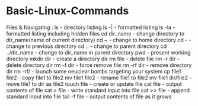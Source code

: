 # Basic-Linux-Commands
Files & Navigating :
ls - directory listing 
ls -| - formatted listing
ls -la - formatted listing including hidden files
cd dir_name - change directory to dir_name(name of current directory)
cd ~ - change to home directory
cd - - change to previous directory
cd .. - change to parent directory
cd ../dir_name - change to dir_name in parent directory 
pwd - present working directory
mkdir dir - create a directory dir
rm file - delete file 
rm -r dir - delete directory dir
rm -f dir - force remove file
rm -rf dir - remove directory dir
rm -rf/ - launch some neuclear bombs targeting your system
cp file1 file2 - copy file1 to file2
mv file1 file2 - rename file1 to file2
mv file1 dir/file2 - move file1  to dir as file2
touch file - create or update file
cat file - output contents of file
cat > file - write standard input into file 
cat >> file - append standard input into file
tail -f file - output contents of file as it grows
